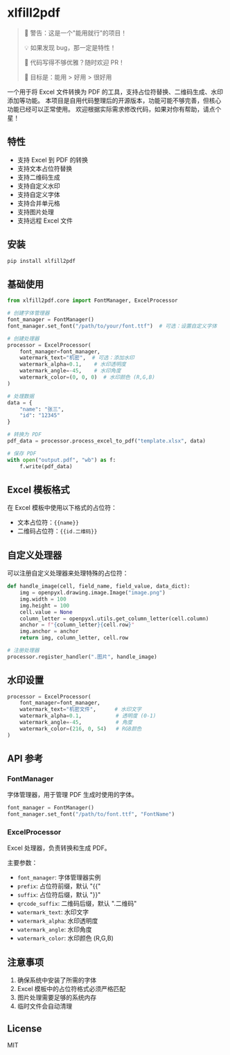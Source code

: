 # xlfill2pdf

> 🚧 警告：这是一个"能用就行"的项目！
> 
> 💡 如果发现 bug，那一定是特性！
> 
> 🔧 代码写得不够优雅？随时欢迎 PR！
> 
> 🎯 目标是：能用 > 好用 > 很好用

一个用于将 Excel 文件转换为 PDF 的工具，支持占位符替换、二维码生成、水印添加等功能。
本项目是自用代码整理后的开源版本，功能可能不够完善，但核心功能已经可以正常使用。
欢迎根据实际需求修改代码，如果对你有帮助，请点个星！

## 特性

- 支持 Excel 到 PDF 的转换
- 支持文本占位符替换
- 支持二维码生成
- 支持自定义水印
- 支持自定义字体
- 支持合并单元格
- 支持图片处理
- 支持远程 Excel 文件


## 安装

```bash
pip install xlfill2pdf
```

## 基础使用

```python
from xlfill2pdf.core import FontManager, ExcelProcessor

# 创建字体管理器
font_manager = FontManager()
font_manager.set_font("/path/to/your/font.ttf")  # 可选：设置自定义字体

# 创建处理器
processor = ExcelProcessor(
    font_manager=font_manager,
    watermark_text="机密",  # 可选：添加水印
    watermark_alpha=0.1,    # 水印透明度
    watermark_angle=-45,    # 水印角度
    watermark_color=(0, 0, 0)  # 水印颜色 (R,G,B)
)

# 处理数据
data = {
    "name": "张三",
    "id": "12345"
}

# 转换为 PDF
pdf_data = processor.process_excel_to_pdf("template.xlsx", data)

# 保存 PDF
with open("output.pdf", "wb") as f:
    f.write(pdf_data)
```

## Excel 模板格式

在 Excel 模板中使用以下格式的占位符：

- 文本占位符：`{{name}}`
- 二维码占位符：`{{id.二维码}}`

## 自定义处理器

可以注册自定义处理器来处理特殊的占位符：

```python
def handle_image(cell, field_name, field_value, data_dict):
    img = openpyxl.drawing.image.Image("image.png")
    img.width = 100
    img.height = 100
    cell.value = None
    column_letter = openpyxl.utils.get_column_letter(cell.column)
    anchor = f"{column_letter}{cell.row}"
    img.anchor = anchor
    return img, column_letter, cell.row

# 注册处理器
processor.register_handler(".图片", handle_image)
```

## 水印设置

```python
processor = ExcelProcessor(
    font_manager=font_manager,
    watermark_text="机密文件",      # 水印文字
    watermark_alpha=0.1,           # 透明度 (0-1)
    watermark_angle=-45,           # 角度
    watermark_color=(216, 0, 54)   # RGB颜色
)
```

## API 参考

### FontManager

字体管理器，用于管理 PDF 生成时使用的字体。

```python
font_manager = FontManager()
font_manager.set_font("/path/to/font.ttf", "FontName")
```

### ExcelProcessor

Excel 处理器，负责转换和生成 PDF。

主要参数：
- `font_manager`: 字体管理器实例
- `prefix`: 占位符前缀，默认 "{{"
- `suffix`: 占位符后缀，默认 "}}"
- `qrcode_suffix`: 二维码后缀，默认 ".二维码"
- `watermark_text`: 水印文字
- `watermark_alpha`: 水印透明度
- `watermark_angle`: 水印角度
- `watermark_color`: 水印颜色 (R,G,B)

## 注意事项

1. 确保系统中安装了所需的字体
2. Excel 模板中的占位符格式必须严格匹配
3. 图片处理需要足够的系统内存
4. 临时文件会自动清理

## License

MIT
```

